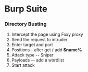 # Burp Suite
### Directory Busting
1. Intercept the page using Foxy proxy
2. Send the request to intruder
3. Enter target and port
4. Positions - after get / add **$name%**
5. Attack type -- Sniper
6. Payloads -- add a wordlist
7. Start attack
